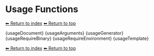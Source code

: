 # Usage Functions

[⬅ Return to index](index.md)
[⬅ Return to top](../index.md)

{usageDocument}
{usageArguments}
{usageGenerator}
{usageRequireBinary}
{usageRequireEnvironment}
{usageTemplate}

[⬅ Return to index](index.md)
[⬅ Return to top](../index.md)
